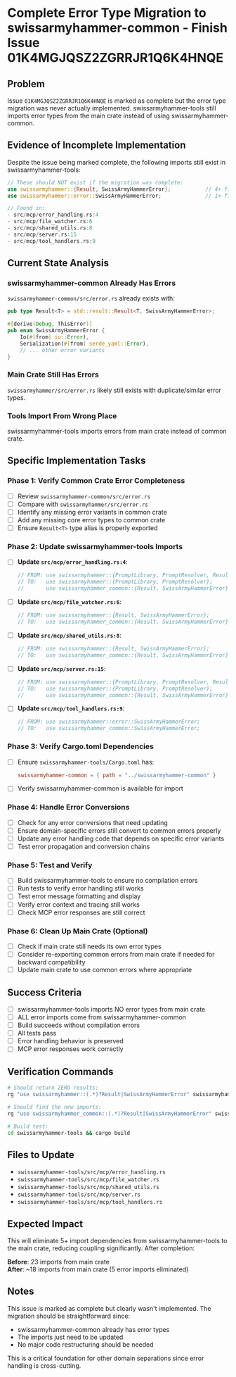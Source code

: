 # Complete Error Type Migration to swissarmyhammer-common - Finish Issue 01K4MGJQSZ2ZGRRJR1Q6K4HNQE

## Problem
Issue `01K4MGJQSZ2ZGRRJR1Q6K4HNQE` is marked as complete but the error type migration was never actually implemented. swissarmyhammer-tools still imports error types from the main crate instead of using swissarmyhammer-common.

## Evidence of Incomplete Implementation
Despite the issue being marked complete, the following imports still exist in swissarmyhammer-tools:

```rust
// These should NOT exist if the migration was complete:
use swissarmyhammer::{Result, SwissArmyHammerError};           // 4+ files
use swissarmyhammer::error::SwissArmyHammerError;              // 1+ file

// Found in:
- src/mcp/error_handling.rs:4
- src/mcp/file_watcher.rs:6  
- src/mcp/shared_utils.rs:8
- src/mcp/server.rs:15
- src/mcp/tool_handlers.rs:9
```

## Current State Analysis

### swissarmyhammer-common Already Has Errors
`swissarmyhammer-common/src/error.rs` already exists with:
```rust
pub type Result<T> = std::result::Result<T, SwissArmyHammerError>;

#[derive(Debug, ThisError)]
pub enum SwissArmyHammerError {
    Io(#[from] io::Error),
    Serialization(#[from] serde_yaml::Error),
    // ... other error variants
}
```

### Main Crate Still Has Errors
`swissarmyhammer/src/error.rs` likely still exists with duplicate/similar error types.

### Tools Import From Wrong Place
swissarmyhammer-tools imports errors from main crate instead of common crate.

## Specific Implementation Tasks

### Phase 1: Verify Common Crate Error Completeness
- [ ] Review `swissarmyhammer-common/src/error.rs` 
- [ ] Compare with `swissarmyhammer/src/error.rs`
- [ ] Identify any missing error variants in common crate
- [ ] Add any missing core error types to common crate
- [ ] Ensure `Result<T>` type alias is properly exported

### Phase 2: Update swissarmyhammer-tools Imports
- [ ] **Update `src/mcp/error_handling.rs:4`**:
  ```rust
  // FROM: use swissarmyhammer::{PromptLibrary, PromptResolver, Result, SwissArmyHammerError};
  // TO:   use swissarmyhammer::{PromptLibrary, PromptResolver};
  //       use swissarmyhammer_common::{Result, SwissArmyHammerError};
  ```

- [ ] **Update `src/mcp/file_watcher.rs:6`**:
  ```rust
  // FROM: use swissarmyhammer::{Result, SwissArmyHammerError};
  // TO:   use swissarmyhammer_common::{Result, SwissArmyHammerError};
  ```

- [ ] **Update `src/mcp/shared_utils.rs:8`**:
  ```rust
  // FROM: use swissarmyhammer::{Result, SwissArmyHammerError};
  // TO:   use swissarmyhammer_common::{Result, SwissArmyHammerError};
  ```

- [ ] **Update `src/mcp/server.rs:15`**:
  ```rust
  // FROM: use swissarmyhammer::{PromptLibrary, PromptResolver, Result, SwissArmyHammerError};
  // TO:   use swissarmyhammer::{PromptLibrary, PromptResolver};
  //       use swissarmyhammer_common::{Result, SwissArmyHammerError};
  ```

- [ ] **Update `src/mcp/tool_handlers.rs:9`**:
  ```rust
  // FROM: use swissarmyhammer::error::SwissArmyHammerError;
  // TO:   use swissarmyhammer_common::SwissArmyHammerError;
  ```

### Phase 3: Verify Cargo.toml Dependencies
- [ ] Ensure `swissarmyhammer-tools/Cargo.toml` has:
  ```toml
  swissarmyhammer-common = { path = "../swissarmyhammer-common" }
  ```
- [ ] Verify swissarmyhammer-common is available for import

### Phase 4: Handle Error Conversions
- [ ] Check for any error conversions that need updating
- [ ] Ensure domain-specific errors still convert to common errors properly
- [ ] Update any error handling code that depends on specific error variants
- [ ] Test error propagation and conversion chains

### Phase 5: Test and Verify
- [ ] Build swissarmyhammer-tools to ensure no compilation errors
- [ ] Run tests to verify error handling still works
- [ ] Test error message formatting and display
- [ ] Verify error context and tracing still works
- [ ] Check MCP error responses are still correct

### Phase 6: Clean Up Main Crate (Optional)
- [ ] Check if main crate still needs its own error types
- [ ] Consider re-exporting common errors from main crate if needed for backward compatibility
- [ ] Update main crate to use common errors where appropriate

## Success Criteria
- [ ] swissarmyhammer-tools imports NO error types from main crate
- [ ] ALL error imports come from swissarmyhammer-common  
- [ ] Build succeeds without compilation errors
- [ ] All tests pass
- [ ] Error handling behavior is preserved
- [ ] MCP error responses work correctly

## Verification Commands
```bash
# Should return ZERO results:
rg "use swissarmyhammer::(.*)?Result|SwissArmyHammerError" swissarmyhammer-tools/

# Should find the new imports:
rg "use swissarmyhammer_common::(.*)?Result|SwissArmyHammerError" swissarmyhammer-tools/

# Build test:
cd swissarmyhammer-tools && cargo build
```

## Files to Update
- `swissarmyhammer-tools/src/mcp/error_handling.rs`
- `swissarmyhammer-tools/src/mcp/file_watcher.rs`
- `swissarmyhammer-tools/src/mcp/shared_utils.rs`
- `swissarmyhammer-tools/src/mcp/server.rs`
- `swissarmyhammer-tools/src/mcp/tool_handlers.rs`

## Expected Impact
This will eliminate 5+ import dependencies from swissarmyhammer-tools to the main crate, reducing coupling significantly. After completion:

**Before**: 23 imports from main crate  
**After**: ~18 imports from main crate (5 error imports eliminated)

## Notes
This issue is marked as complete but clearly wasn't implemented. The migration should be straightforward since:
- swissarmyhammer-common already has error types
- The imports just need to be updated
- No major code restructuring should be needed

This is a critical foundation for other domain separations since error handling is cross-cutting.